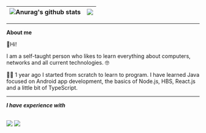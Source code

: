 |<img align="center" src="https://github-readme-stats.vercel.app/api?username=MGNG13&theme=dracula&show_icons=true" alt="Anurag's github stats" /> | <img align="center" src="https://github-readme-stats.vercel.app/api/top-langs?username=MGNG13&theme=dracula&show_icons=true&layout=compact" /> |
| ------------- | ------------- |

---

**About me**

👋Hi!

I am a self-taught person who likes to learn everything about computers, networks and all current technologies. 🤓

🏃‍♂️ 1 year ago I started from scratch to learn to program. I have learned Java focused on Android app development, the basics of Node.js, HBS, React.js and a little bit of TypeScript.

---

***I have experience with***

<br>
<img src="https://skillicons.dev/icons?i=js,java,androidstudio,python,firebase,bash,flask" />
<img src="https://skillicons.dev/icons?i=linux,markdown,mongodb,react,stackoverflow,vscode,docker" />
